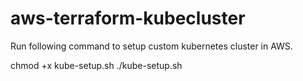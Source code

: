 # aws-terraform-kubecluster

Run following command to setup custom kubernetes cluster in AWS.

chmod +x kube-setup.sh
./kube-setup.sh
